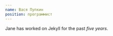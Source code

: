```yaml
---
name: Вася Пупкин
position: программист
---
```

Jane has worked on Jekyll for the past *five years*.